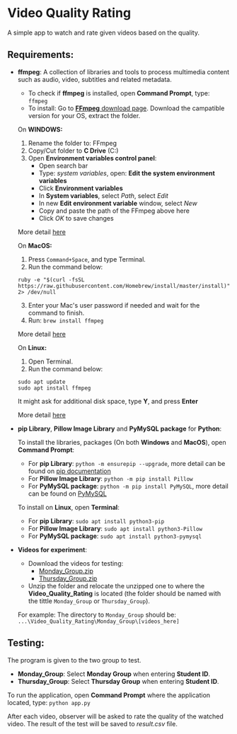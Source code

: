 # Video Quality Rating
A simple app to watch and rate given videos based on the quality.

## Requirements:

+ **ffmpeg**: A collection of libraries and tools to process multimedia content such as audio, video, subtitles and related metadata.
  + To check if **ffmpeg** is installed, open **Command Prompt**, type: `ffmpeg`
  + To install: Go to [**FFmpeg** download page](https://www.ffmpeg.org/download.html). Download the campatible version for your OS, extract the folder.
     
   On **WINDOWS:**
    1. Rename the folder to: FFmpeg
    2. Copy/Cut folder to **C Drive** (C:\)
    3. Open **Environment variables control panel**:
        + Open search bar
        + Type: *system variables*, open: **Edit the system environment variables**
        + Click **Environment variables**
        + In **System variables**, select *Path*, select *Edit*
        + In new **Edit environment variable** window, select *New*
        + Copy and paste the path of the FFmpeg above here 
        + Click *OK* to save changes <br />
        
  More detail [here](https://windowsloop.com/install-ffmpeg-windows-10/)

    On **MacOS:**
    1. Press `Command+Space`, and type Terminal.
    2. Run the command below: 
   
      ruby -e "$(curl -fsSL https://raw.githubusercontent.com/Homebrew/install/master/install)" 2> /dev/null  
    3. Enter your Mac's user password if needed and wait for the command to finish.
    4. Run: `brew install ffmpeg`
    
  More detail [here](http://trac.ffmpeg.org/wiki/CompilationGuide/macOS)
    
    On **Linux:**
    1. Open Terminal.
    2. Run the command below: 
   
      sudo apt update
      sudo apt install ffmpeg  
    It might ask for additional disk space, type **Y**, and press **Enter**
    
  More detail [here](https://linuxhint.com/install-ffmpeg-ubuntu/)
  
+ **pip Library**, **Pillow Image Library** and **PyMySQL package** for **Python**:
        
   To install the libraries, packages (On both **Windows** and **MacOS**), open **Command Prompt**:   
    + For **pip Library**: `python -m ensurepip --upgrade`, more detail can be found on [pip documentation](https://pip.pypa.io/en/stable/installation/) 
    + For **Pillow Image Library**: `python -m pip install Pillow` 
    + For **PyMySQL package**: `python -m pip install PyMySQL`, more detail can be found on [PyMySQL](https://pypi.org/project/PyMySQL/)
    
   To install on **Linux**, open **Terminal**:
    + For **pip Library**: `sudo apt install python3-pip`
    + For **Pillow Image Library**: `sudo apt install python3-Pillow` 
    + For **PyMySQL package**: `sudo apt install python3-pymysql` 
    
+ **Videos for experiment**: 
  + Download the videos for testing:
    +  [Monday_Group.zip](https://drive.google.com/file/d/1qTmiInYrBu5rGkOU-U6WCG969eW_mpIK/view?usp=sharing)
    +  [Thursday_Group.zip](https://drive.google.com/file/d/1YMnzW6_iQvR777wGWbddLs7P6DrofgpI/view?usp=sharing)
  + Unzip the folder and relocate the unzipped one to where the **Video_Quality_Rating** is located (the folder should be named with the tittle `Monday_Group` or `Thursday_Group`). 
  
  For example: The directory to `Monday_Group` should be: `...\Video_Quality_Rating\Monday_Group\[videos_here]`
  
## Testing:

The program is given to the two group to test. 
+ **Monday_Group**: Select **Monday Group** when entering **Student ID**.
+ **Thursday_Group**: Select **Thursday Group** when entering **Student ID**.

To run the application, open **Command Prompt** where the application located, type: `python app.py`

After each video, observer will be asked to rate the quality of the watched video. 
The result of the test will be saved to *result.csv* file.
